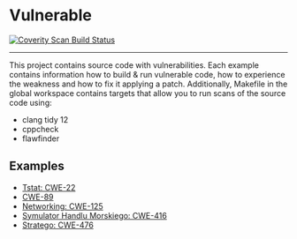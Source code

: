 # Vulnerable

<a href="https://scan.coverity.com/projects/wojtekms-vulnerableproject">
  <img alt="Coverity Scan Build Status"
       src="https://scan.coverity.com/projects/24285/badge.svg"/>
</a>

----------------------------- 

This project contains source code with vulnerabilities. Each example contains information how to build & run vulnerable code, how to experience the weakness and how to fix it applying a patch. Additionally, Makefile in the global workspace contains targets that allow you to run scans of the source code using:
- clang tidy 12
- cppcheck 
- flawfinder

## Examples
- [Tstat: CWE-22](CWE-22/)
- [CWE-89](CWE-89/)
- [Networking: CWE-125](CWE-125/)
- [Symulator Handlu Morskiego: CWE-416](CWE-416/)
- [Stratego: CWE-476](CWE-476/)


